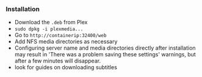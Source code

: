 ### Installation 
  - Download the `.deb` from Plex
  - `sudo dpkg -i plexmedia...`
  - Go to `http://containerip:32400/web`
  - Add NFS media directories as necessary
  - Configuring server name and media directories directly after installation may result in 'There was a problem saving these settings' warnings, but after a few minutes will disappear.
  - look for guides on downloading subtitles
